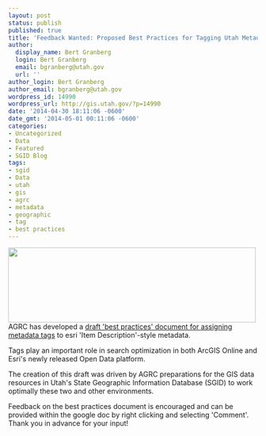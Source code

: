 ```yaml
---
layout: post
status: publish
published: true
title: 'Feedback Wanted: Proposed Best Practices for Tagging Utah Metadata'
author:
  display_name: Bert Granberg
  login: Bert Granberg
  email: bgranberg@utah.gov
  url: ''
author_login: Bert Granberg
author_email: bgranberg@utah.gov
wordpress_id: 14990
wordpress_url: http://gis.utah.gov/?p=14990
date: '2014-04-30 18:11:06 -0600'
date_gmt: '2014-05-01 00:11:06 -0600'
categories:
- Uncategorized
- Data
- Featured
- SGID Blog
tags:
- sgid
- Data
- utah
- gis
- agrc
- metadata
- geographic
- tag
- best practices
---
```

<p><a href="{{ "/downloads/tagexample2.png" | prepend: site.baseurl }}"><img src="{{ "/images/tagexample2.png" | prepend: site.baseurl }}" alt="" title="tagexample2" width="500" height="151" class="inline-text-left" /></a>AGRC has developed a <a href="https://docs.google.com/a/utah.gov/document/d/1V7lnrMX6Ufok3lmSoxVaBJhwWnvlyPRb6v8kNzSjlQ4/edit">draft 'best practices' document for assigning metadata tags</a> to esri 'Item Description'-style metadata.</p>
<p>Tags play an important role in search optimization in both ArcGIS Online and Esri's newly released Open Data platform.</p>
<p>The creation of this draft was driven by AGRC preparations for the GIS data resources in Utah's State Geographic Information Database (SGID) to work optimally these two and other environments.</p>
<p>Feedback on the best practices document is encouraged and can be provided within the google doc by right clicking and selecting 'Comment'. Thank you in advance for your input!</p>
